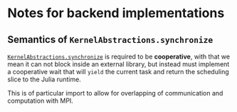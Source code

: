 # Notes for backend implementations

## Semantics of `KernelAbstractions.synchronize`

[`KernelAbstractions.synchronize`](@ref) is required to be **cooperative**,
with that we mean it can not block inside an external library, but instead must
implement a cooperative wait that will `yield` the current task and return the
scheduling slice to the Julia runtime.

This is of particular import to allow for overlapping of communication and
computation with MPI.
